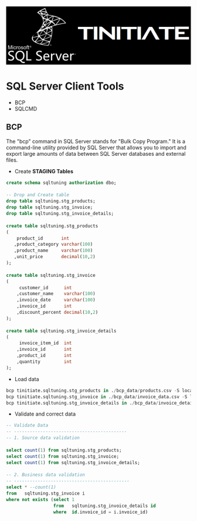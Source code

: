 ![Tinitiate SQLSERVER Training](../images/sqlserver.png)
# SQL Server Client Tools

* BCP
* SQLCMD

## BCP
The "bcp" command in SQL Server stands for "Bulk Copy Program." It is a command-line utility provided by SQL Server that allows you to import and export large amounts of data between SQL Server databases and external files.

* Create **STAGING Tables**
```sql
create schema sqltuning authorization dbo;

-- Drop and Create table
drop table sqltuning.stg_products;
drop table sqltuning.stg_invoice;
drop table sqltuning.stg_invoice_details;

create table sqltuning.stg_products
(
    product_id       int
   ,product_category varchar(100)
   ,product_name     varchar(100)
   ,unit_price       decimal(10,2)
);

create table sqltuning.stg_invoice
(
     customer_id      int
    ,customer_name    varchar(100)
    ,invoice_date     varchar(100)
    ,invoice_id       int
    ,discount_percent decimal(10,2)
);

create table sqltuning.stg_invoice_details
(
     invoice_item_id  int
    ,invoice_id       int
    ,product_id       int
    ,quantity         int
);

```

* Load data
```sql
bcp tinitiate.sqltuning.stg_products in ./bcp_data/products.csv -S localhost -U sa -P tinitiate_01 -t"," -r\n -c
bcp tinitiate.sqltuning.stg_invoice in ./bcp_data/invoice_data.csv -S localhost -U sa -P tinitiate_01 -F 2 -t"," -r\n -c
bcp tinitiate.sqltuning.stg_invoice_details in ./bcp_data/invoice_details_data.csv -S localhost -U sa -P tinitiate_01 -t"," -r\n -c
```

* Validate and correct data
```sql
-- Validate Data
-- -------------------------------------------
-- 1. Source data validation

select count(1) from sqltuning.stg_products;
select count(1) from sqltuning.stg_invoice;
select count(1) from sqltuning.stg_invoice_details;

-- 2. Business data validation
-- --------------------------------------------
select * --count(1)
from   sqltuning.stg_invoice i
where not exists (select 1
                  from   sqltuning.stg_invoice_details id
                  where  id.invoice_id = i.invoice_id)

```